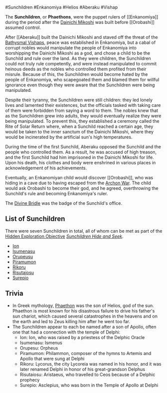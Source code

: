 #Sunchildren #Enkanomiya #Helios #Aberaku #Vishap 

The **Sunchildren**, or **Phaethons**, were the puppet rulers of [[Enkanomiya]] during the period after the [Dainichi Mikoshi](https://genshin-impact.fandom.com/wiki/Dainichi_Mikoshi "Dainichi Mikoshi") was built before [[Orobashi]] assumed control.

After [[Aberaku]] built the Dainichi Mikoshi and staved off the threat of the [Bathysmal Vishaps](https://genshin-impact.fandom.com/wiki/Bathysmal_Vishaps "Bathysmal Vishaps"), peace was established in Enkanomiya, but a cabal of corrupt nobles would manipulate the people of Enkanomiya into worshipping the Dainichi Mikoshi as a god, and chose a child to be the Sunchild and rule over the land. As they were children, the Sunchildren could not truly rule competently, and were instead manipulated to commit heinous deeds as the nobles who controlled them profited from their misrule. Because of this, the Sunchildren would become hated by the people of Enkanomiya, who scapegoated them and blamed them for willful ignorance even though they were aware that the Sunchildren were being manipulated.

Despite their tyranny, the Sunchildren were still children: they led lonely lives and lamented their existences, but the officials tasked with taking care of them were forbidden from saying a word to them. The nobles knew that as the Sunchildren grew into adults, they would eventually realize they were being manipulated. To prevent this, they established a ceremony called the Rite of Solar Return where, when a Sunchild reached a certain age, they would be taken to the inner sanctum of the Dainichi Mikoshi, where they would be incinerated by the artificial sun's high temperatures.

During the time of the first Sunchild, Aberaku opposed the Sunchild and the people who controlled them. As a result, he was accused of high treason, and the first Sunchild had him imprisoned in the Dainichi Mikoshi for life. Upon his death, his clothes and body were enshrined in various places in acknowledgement of his achievements.

Eventually, an Enkanomiyan child would discover [[Orobashi]], who was hiding in a cave due to having escaped from the [Archon War](https://genshin-impact.fandom.com/wiki/Archon_War "Archon War"). The child would ask Orobashi to become their god, and he agreed, overthrowing the Sunchild's rule and becoming Enkanomiya's ruler.

The [Divine Bridle](https://genshin-impact.fandom.com/wiki/Divine_Bridle "Divine Bridle") was the badge of the Sunchild's office.

## List of Sunchildren

There were seven Sunchildren in total, all of whom can be met as part of the [Hidden Exploration Objective](https://genshin-impact.fandom.com/wiki/Hidden_Exploration_Objective "Hidden Exploration Objective") _[Sunchildren Hide and Seek](https://genshin-impact.fandom.com/wiki/Sunchildren_Hide_and_Seek "Sunchildren Hide and Seek")_.

-   [Ion](https://genshin-impact.fandom.com/wiki/Ion "Ion")
-   [Isumenasu](https://genshin-impact.fandom.com/wiki/Isumenasu "Isumenasu")
-   [Orupeusu](https://genshin-impact.fandom.com/wiki/Orupeusu "Orupeusu")
-   [Piramumon](https://genshin-impact.fandom.com/wiki/Piramumon "Piramumon")
-   [Rikoru](https://genshin-impact.fandom.com/wiki/Rikoru "Rikoru")
-   [Risutaiosu](https://genshin-impact.fandom.com/wiki/Risutaiosu "Risutaiosu")
-   [Surepio](https://genshin-impact.fandom.com/wiki/Surepio "Surepio")

## Trivia

-   In Greek mythology, [Phaethon](http://en.wikipedia.org/wiki/Phaethon "wikipedia:Phaethon") was the son of Helios, god of the sun. Phaethon is most known for his disastrous failure to drive his father's sun chariot, which caused several catastrophes in the heavens and on the earth and led to Zeus killing him after he went too far.
-   The Sunchildren appear to each be named after a son of Apollo, often one that had a connection with the temple of Delphi:
    -   Ion: Ion, who was raised by a priestess of the Delphic Oracle
    -   Isumenasu: Ismenus
    -   Orupesu: Orpheus
    -   Piramumon: Philammon, composer of the hymns to Artemis and Apollo that were sung at Delphi
    -   Rikoru: Lycorus, the city Lycoreia was named in his honor, and it was later renamed Delphi in honor of his great-grandson Delphus
    -   Risutaiosu: Aristaeus, who travelled to Ceos because of a Delphic prophecy
    -   Surepio: Asclepius, who was born in the Temple of Apollo at Delphi